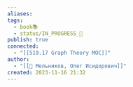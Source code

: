 ```yaml
---
aliases: 
tags:
  - book📚
  - status/IN_PROGRESS_🌿
publish: true
connected:
  - "[[519.17 Graph Theory MOC]]"
author:
  - "[[👤 Мельников, Олег Исидорович]]"
created: 2023-11-16 21:32
---
```




